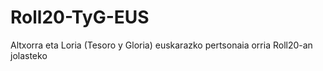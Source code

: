# Roll20-TyG-EUS
Altxorra eta Loria (Tesoro y Gloria) euskarazko pertsonaia orria Roll20-an jolasteko
